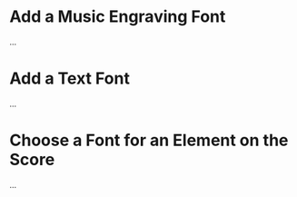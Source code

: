 # Add a Music Engraving Font

...

# Add a Text Font

...

# Choose a Font for an Element on the Score

...